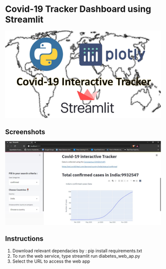 # Covid-19 Tracker Dashboard using Streamlit
![Alt Text](covid_bg.jpg)

## Screenshots
![Alt Text](demo_ss.jpg)

## Instructions
1. Download relevant dependacies by : pip install requirements.txt
2. To run the web service, type streamlit run  diabetes_web_ap.py
3. Select the URL to access the web app